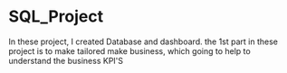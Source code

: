 # SQL_Project

In these project, I created Database and dashboard. the 1st part in these project is to make tailored make business, which going to help to understand the business KPI'S
